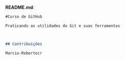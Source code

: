  **README.md**:

```markdown
#Curso de GitHub

Praticando as utilidades do Git e suas ferramentas



## Contribuições

Marcio-Robertocr


```
